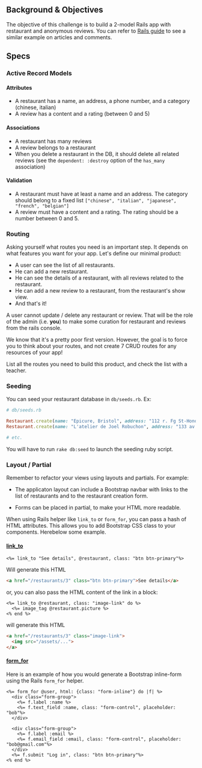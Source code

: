 ## Background & Objectives

The objective of this challenge is to build a 2-model Rails app with restaurant and anonymous reviews. You can refer to [Rails guide](http://guides.rubyonrails.org/getting_started.html#adding-a-second-model) to see a similar example on articles and comments.

## Specs

### Active Record Models

#### Attributes
- A restaurant has a name, an address, a phone number, and a category (chinese, italian)
- A review has a content and a rating (between 0 and 5)

#### Associations
- A restaurant has many reviews
- A review belongs to a restaurant
- When you delete a restaurant in the DB, it should delete all related reviews (see the `dependent: :destroy` option of the `has_many` association)

#### Validation
- A restaurant must have at least a name and an address. The category should belong to a fixed list `["chinese", "italian", "japanese", "french", "belgian"]`
- A review must have a content and a rating. The rating should be a number between 0 and 5.

### Routing
Asking yourself what routes you need is an important step. It depends on what features you want for your app. Let's define our minimal product:

- A user can see the list of all restaurants.
- He can add a new restaurant.
- He can see the details of a restaurant, with all reviews related to the restaurant.
- He can add a new review to a restaurant, from the restaurant's show view.
- And that's it!

A user cannot update / delete any restaurant or review. That will be the role of the admin (i.e. **you**) to make some curation for restaurant and reviews from the rails console.

We know that it's a pretty poor first version. However, the goal is to force you to think about your routes, and not create 7 CRUD routes for any resources of your app!

List all the routes you need to build this product, and check the list with a teacher.

### Seeding
You can seed your restaurant database in `db/seeds.rb`. Ex:

```ruby
# db/seeds.rb

Restaurant.create(name: "Epicure, Bristol", address: "112 r. Fg St-Honoré 75008", phone: "01 53 43 43 40")
Restaurant.create(name: "L'atelier de Joel Robuchon", address: "133 av. des Champs-Élysées 75008", phone: "01 47 23 75 75")

# etc.
```

You will have to run `rake db:seed` to launch the seeding ruby script.

### Layout / Partial
Remember to refactor your views using layouts and partials. For example:

- The applicaton layout can include a Bootstrap navbar with links to the list of restaurants and to the restaurant creation form.

- Forms can be placed in partial, to make your HTML more readable.

When using Rails helper like `link_to` or `form_for`, you can pass a hash of HTML attributes. This allows you to add Bootstrap CSS class to your components. Herebelow some example.

#### [link_to](http://apidock.com/rails/ActionView/Helpers/UrlHelper/link_to)

```erb
<%= link_to "See details", @restaurant, class: "btn btn-primary"%>
```
Will generate  this HTML

```html
<a href="/restaurants/3" class="btn btn-primary">See details</a>
```

or, you can also pass the HTML content of the link in a block:

```erb
<%= link_to @restaurant, class: "image-link" do %>
  <%= image_tag @restaurant.picture %>
<% end %>
```

will generate this HTML

```html
<a href="/restaurants/3" class="image-link">
  <img src="/assets/...">
</a>
```

#### [form_for](http://guides.rubyonrails.org/form_helpers.html)

Here is an example of how you would generate a Bootstrap inline-form using the Rails `form_for` helper.

```erb
<%= form_for @user, html: {class: "form-inline"} do |f| %>
  <div class="form-group">
    <%= f.label :name %>
    <%= f.text_field :name, class: "form-control", placeholder: "bob"%>
  </div>

  <div class="form-group">
    <%= f.label :email %>
    <%= f.email_field :email, class: "form-control", placeholder: "bob@gmail.com"%>
  </div>
  <%= f.submit "Log in", class: "btn btn-primary"%>
<% end %>
```
